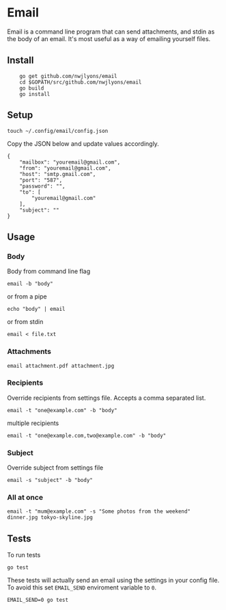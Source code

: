 # Email

Email is a command line program that can send attachments, and stdin as the body of an email. It's most useful as a way of emailing yourself files.

## Install

```
    go get github.com/nwjlyons/email
    cd $GOPATH/src/github.com/nwjlyons/email
    go build
    go install
```

## Setup

    touch ~/.config/email/config.json

Copy the JSON below and update values accordingly.

    {
        "mailbox": "youremail@gmail.com",
        "from": "youremail@gmail.com",
        "host": "smtp.gmail.com",
        "port": "587",
        "password": "",
        "to": [
            "youremail@gmail.com"
        ],
        "subject": ""
    }

## Usage

### Body

Body from command line flag

    email -b "body"

or from a pipe

    echo "body" | email

or from stdin

    email < file.txt

### Attachments

    email attachment.pdf attachment.jpg

### Recipients

Override recipients from settings file. Accepts a comma separated list.

    email -t "one@example.com" -b "body"

multiple recipients

    email -t "one@example.com,two@example.com" -b "body"

### Subject

Override subject from settings file

    email -s "subject" -b "body"

### All at once

    email -t "mum@example.com" -s "Some photos from the weekend" dinner.jpg tokyo-skyline.jpg

## Tests

To run tests

    go test

These tests will actually send an email using the settings in your config file. To avoid this set `EMAIL_SEND` enviroment variable to `0`.

    EMAIL_SEND=0 go test
